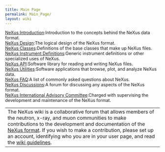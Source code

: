 ```yaml
---
title: Main Page
permalink: Main_Page/
layout: wiki
---
```


[NeXus Introduction](Introduction "wikilink"):Introduction to the concepts behind the NeXus data format.  
[NeXus Design](Introduction "wikilink"):The logical design of the NeXus format.  
[NeXus Classes](Design#NeXus_Classes "wikilink"):Definitions of the base classes that make up NeXus files.  
[NeXus Instrument Definitions](Instruments "wikilink"):Generic instrument definitions or other specialized uses of NeXus.  
[NeXus API](Application_Program_Interface "wikilink"):Software library for reading and writing NeXus files.  
[NeXus Utilities](Utilities "wikilink"):Software applications that browse, plot, and analyze NeXus data.  
[NeXus FAQ](FAQ "wikilink"):A list of commonly asked questions about NeXus.  
[NeXus Discussions](Discussions "wikilink"):A forum for discussing any aspects of the NeXus format.  
[NeXus International Advisory Committee](NIAC "wikilink"):Charged with supervising the development and maintenance of the NeXus format.  

|                                                                                                                                                                                                                                                                                                                                                                                                    |
|----------------------------------------------------------------------------------------------------------------------------------------------------------------------------------------------------------------------------------------------------------------------------------------------------------------------------------------------------------------------------------------------------|
| The NeXus wiki is a collaborative forum that allows members of the neutron, x-ray, and muon communities to make contributions to the development and documentation of the [NeXus format](http://www.nexus.anl.gov/). If you wish to make a contribution, please set up an account, identifying who you are in your user page, and read the [wiki guidelines](Help:Contents#Guidelines "wikilink"). |


